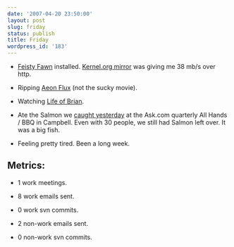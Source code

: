 ```yaml
---
date: '2007-04-20 23:50:00'
layout: post
slug: friday
status: publish
title: Friday
wordpress_id: '183'
---
```







  * [Feisty Fawn](http://www.ubuntu.com/getubuntu/releasenotes/704tour) installed. [Kernel.org mirror](http://mirrors.kernel.org/ubuntu-releases/feisty/) was giving me 38 mb/s over http.


  * Ripping [Aeon Flux](http://en.wikipedia.org/wiki/Aeon_flux) (not the sucky movie).


  * Watching [Life of Brian](http://www.imdb.com/title/tt0079470/).


  * Ate the Salmon we [caught yesterday](http://journal.paul.querna.org/articles/2007/04/20/thursday) at the Ask.com quarterly All Hands / BBQ in Campbell.  Even with 30 people, we still had Salmon left over.  It was a big fish.


  * Feeling pretty tired. Been a long week.





## Metrics:






  * 1 work meetings.


  * 8 work emails sent.


  * 0 work svn commits.


  * 2 non-work emails sent.


  * 0 non-work svn commits.



